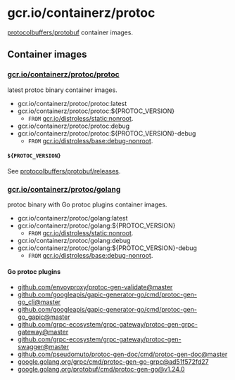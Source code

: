 # gcr.io/containerz/protoc

[protocolbuffers/protobuf][protocolbuffers/protobuf] container images.

## Container images

### [gcr.io/containerz/protoc/protoc][gcr.io/containerz/protoc/protoc]

latest protoc binary container images.

- gcr.io/containerz/protoc/protoc:latest
- gcr.io/containerz/protoc/protoc:${PROTOC_VERSION}
    - `FROM` [gcr.io/distroless/static:nonroot][gcr.io/distroless/static:nonroot].
- gcr.io/containerz/protoc/protoc:debug
- gcr.io/containerz/protoc/protoc:${PROTOC_VERSION}-debug
    - `FROM` [gcr.io/distroless/base:debug-nonroot][gcr.io/distroless/static:nonroot].

#### `${PROTOC_VERSION}`

See [protocolbuffers/protobuf/releases][protocolbuffers/protobuf/releases].

### [gcr.io/containerz/protoc/golang][gcr.io/containerz/protoc/golang]

protoc binary with Go protoc plugins container images.

- gcr.io/containerz/protoc/golang:latest
- gcr.io/containerz/protoc/golang:${PROTOC_VERSION}
    - `FROM` [gcr.io/distroless/static:nonroot][gcr.io/distroless/static:nonroot].
- gcr.io/containerz/protoc/golang:debug
- gcr.io/containerz/protoc/golang:${PROTOC_VERSION}-debug
    - `FROM` [gcr.io/distroless/base:debug-nonroot][gcr.io/distroless/static:nonroot].

#### Go protoc plugins

- [github.com/envoyproxy/protoc-gen-validate@master](https://github.com/envoyproxy/protoc-gen-validate)
- [github.com/googleapis/gapic-generator-go/cmd/protoc-gen-go_cli@master](https://github.com/googleapis/gapic-generator-go/tree/master/cmd/protoc-gen-go_cli)
- [github.com/googleapis/gapic-generator-go/cmd/protoc-gen-go_gapic@master](https://github.com/googleapis/gapic-generator-go/tree/master/cmd/protoc-gen-go_gapic)
- [github.com/grpc-ecosystem/grpc-gateway/protoc-gen-grpc-gateway@master](https://github.com/grpc-ecosystem/grpc-gateway/tree/master/protoc-gen-grpc-gateway)
- [github.com/grpc-ecosystem/grpc-gateway/protoc-gen-swagger@master](https://github.com/grpc-ecosystem/grpc-gateway/tree/master/protoc-gen-swagger)
- [github.com/pseudomuto/protoc-gen-doc/cmd/protoc-gen-doc@master](https://github.com/pseudomuto/protoc-gen-doc)
- [google.golang.org/grpc/cmd/protoc-gen-go-grpc@ad51f572fd27](https://github.com/grpc/grpc-go/tree/ad51f572fd27/cmd/protoc-gen-go-grpc)
- [google.golang.org/protobuf/cmd/protoc-gen-go@v1.24.0](https://github.com/protocolbuffers/protobuf-go/tree/v1.24.0)

<!-- links -->
[gcr.io/containerz/protoc/protoc]: https://console.cloud.google.com/gcr/images/containerz/GLOBAL/protoc/protoc
[gcr.io/containerz/protoc/golang]: https://console.cloud.google.com/gcr/images/containerz/GLOBAL/protoc/golang
[protocolbuffers/protobuf]: https://github.com/protocolbuffers/protobuf
[protocolbuffers/protobuf/releases]: https://github.com/protocolbuffers/protobuf/releases
[gcr.io/distroless/static:nonroot]: https://github.com/GoogleContainerTools/distroless/tree/master/base

<!-- badge links -->
[cloud-build-status]: https://console.cloud.google.com/cloud-build/builds?project=containerz
